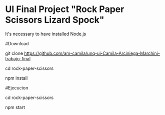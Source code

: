 # UI Final Project "Rock Paper Scissors Lizard Spock"
It's necessary to have installed Node.js


#Download

git clone https://github.com/am-camila/unq-ui-Camila-Arciniega-Marchini-trabajo-final

cd rock-paper-scissors

npm install

#Ejecucion

cd rock-paper-scissors

npm start

